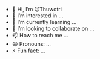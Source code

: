 - 👋 Hi, I’m @Thuwotri
- 👀 I’m interested in ...
- 🌱 I’m currently learning ...
- 💞️ I’m looking to collaborate on ...
- 📫 How to reach me ...
- 😄 Pronouns: ...
- ⚡ Fun fact: ...

<!---
Thuwotri/Thuwotri is a ✨ special ✨ repository because its `README.md` (this file) appears on your GitHub profile.
You can click the Preview link to take a look at your changes.
--->
